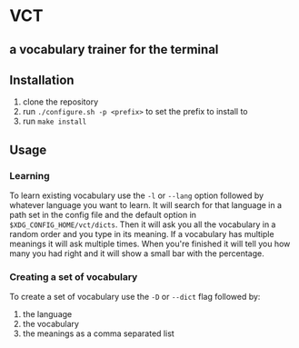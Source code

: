 # VCT
## a vocabulary trainer for the terminal

## Installation
1. clone the repository
2. run `./configure.sh -p <prefix>` to set the prefix to install to
3. run `make install`

## Usage
### Learning
To learn existing vocabulary use the `-l` or `--lang` option followed by whatever language you want to learn.
It will search for that language in a path set in the config file and the default option in `$XDG_CONFIG_HOME/vct/dicts`.
Then it will ask you all the vocabulary in a random order and you type in its meaning.
If a vocabulary has multiple meanings it will ask multiple times.
When you're finished it will tell you how many you had right and it will show a small bar with the percentage.

### Creating a set of vocabulary
To create a set of vocabulary use the `-D` or `--dict` flag followed by:
1. the language
2. the vocabulary
3. the meanings as a comma separated list
